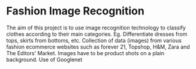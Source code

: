 # Fashion Image Recognition
The aim of this project is to use image recognition technology to classify clothes according to their main categories. Eg. Differentiate dresses from tops, skirts from bottoms, etc.
Collection of data (images) from various fashion ecommerce websites such as forever 21, Topshop, H&M, Zara and The Editors' Market. Images have to be product shots on a plain background.
Use of Googlenet
